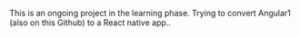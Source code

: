 This is an ongoing project in the learning phase. Trying to convert Angular1 (also on this Github) to a React native app..
